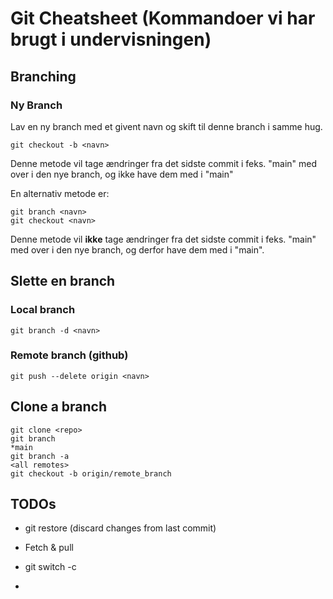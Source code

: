 # Git Cheatsheet (Kommandoer vi har brugt i undervisningen)

## Branching

### Ny Branch
Lav en ny branch med et givent navn og skift til denne branch i samme hug.    

```` 
git checkout -b <navn> 
````
Denne metode vil tage ændringer fra det sidste commit i feks. "main" med over i den nye branch, og ikke have dem med i "main"

En alternativ metode er:    

````
git branch <navn>
git checkout <navn>
````

Denne metode vil __ikke__ tage ændringer fra det sidste commit i feks. "main" med over i den nye branch, og derfor have dem med i "main".
	
## Slette en branch
### Local branch

````
git branch -d <navn>

````

### Remote branch (github)
````
git push --delete origin <navn>

````

## Clone a branch

````
git clone <repo>
git branch 
*main
git branch -a
<all remotes>
git checkout -b origin/remote_branch

````




## TODOs

* git restore (discard changes from last commit)
* Fetch & pull
* git switch -c <new-branch-name>

* 
